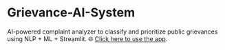 # Grievance-AI-System
AI-powered complaint analyzer to classify and prioritize public grievances using NLP + ML + Streamlit.
🌐 [Click here to use the app](https://sumitlavana24-grievance-ai-system-wep598oksmjpysrgqwfjpu.streamlit.app/).
